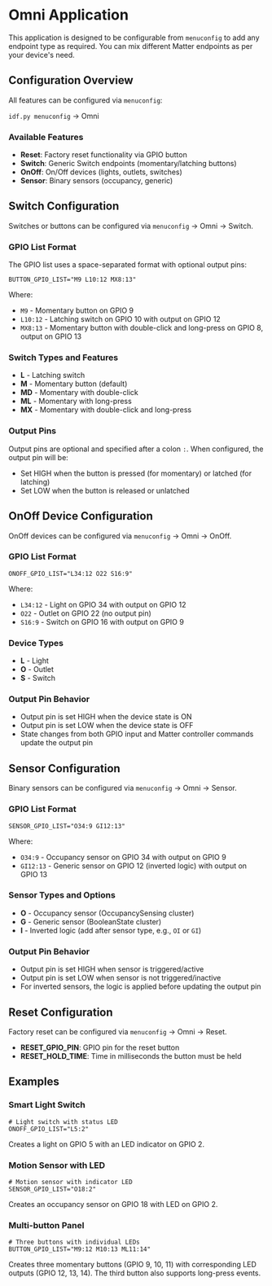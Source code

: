 Omni Application
================
This application is designed to be configurable from `menuconfig` to add any endpoint type as required. You can mix
different Matter endpoints as per your device's need.

Configuration Overview
----------------------
All features can be configured via `menuconfig`:

`idf.py menuconfig` -> Omni

### Available Features
- **Reset**: Factory reset functionality via GPIO button
- **Switch**: Generic Switch endpoints (momentary/latching buttons)  
- **OnOff**: On/Off devices (lights, outlets, switches)
- **Sensor**: Binary sensors (occupancy, generic)

## Switch Configuration
Switches or buttons can be configured via `menuconfig` -> Omni -> Switch.

### GPIO List Format
The GPIO list uses a space-separated format with optional output pins:

```
BUTTON_GPIO_LIST="M9 L10:12 MX8:13"
```

Where:
- `M9` - Momentary button on GPIO 9
- `L10:12` - Latching switch on GPIO 10 with output on GPIO 12
- `MX8:13` - Momentary button with double-click and long-press on GPIO 8, output on GPIO 13

### Switch Types and Features
- **L** - Latching switch
- **M** - Momentary button (default)
- **MD** - Momentary with double-click
- **ML** - Momentary with long-press  
- **MX** - Momentary with double-click and long-press

### Output Pins
Output pins are optional and specified after a colon `:`. When configured, the output pin will be:
- Set HIGH when the button is pressed (for momentary) or latched (for latching)
- Set LOW when the button is released or unlatched

## OnOff Device Configuration
OnOff devices can be configured via `menuconfig` -> Omni -> OnOff.

### GPIO List Format
```
ONOFF_GPIO_LIST="L34:12 O22 S16:9"
```

Where:
- `L34:12` - Light on GPIO 34 with output on GPIO 12
- `O22` - Outlet on GPIO 22 (no output pin)
- `S16:9` - Switch on GPIO 16 with output on GPIO 9

### Device Types
- **L** - Light
- **O** - Outlet
- **S** - Switch

### Output Pin Behavior
- Output pin is set HIGH when the device state is ON
- Output pin is set LOW when the device state is OFF
- State changes from both GPIO input and Matter controller commands update the output pin

## Sensor Configuration
Binary sensors can be configured via `menuconfig` -> Omni -> Sensor.

### GPIO List Format
```
SENSOR_GPIO_LIST="O34:9 GI12:13"
```

Where:
- `O34:9` - Occupancy sensor on GPIO 34 with output on GPIO 9
- `GI12:13` - Generic sensor on GPIO 12 (inverted logic) with output on GPIO 13

### Sensor Types and Options
- **O** - Occupancy sensor (OccupancySensing cluster)
- **G** - Generic sensor (BooleanState cluster)
- **I** - Inverted logic (add after sensor type, e.g., `OI` or `GI`)

### Output Pin Behavior
- Output pin is set HIGH when sensor is triggered/active
- Output pin is set LOW when sensor is not triggered/inactive
- For inverted sensors, the logic is applied before updating the output pin

## Reset Configuration
Factory reset can be configured via `menuconfig` -> Omni -> Reset.

- **RESET_GPIO_PIN**: GPIO pin for the reset button
- **RESET_HOLD_TIME**: Time in milliseconds the button must be held

## Examples

### Smart Light Switch
```
# Light switch with status LED
ONOFF_GPIO_LIST="L5:2"
```
Creates a light on GPIO 5 with an LED indicator on GPIO 2.

### Motion Sensor with LED
```
# Motion sensor with indicator LED
SENSOR_GPIO_LIST="O18:2"
```
Creates an occupancy sensor on GPIO 18 with LED on GPIO 2.

### Multi-button Panel
```
# Three buttons with individual LEDs
BUTTON_GPIO_LIST="M9:12 M10:13 ML11:14"
```
Creates three momentary buttons (GPIO 9, 10, 11) with corresponding LED outputs (GPIO 12, 13, 14).
The third button also supports long-press events.
